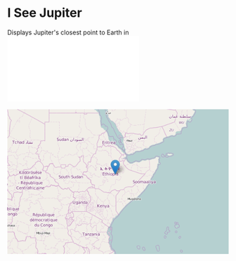 # I See Jupiter
Displays Jupiter's closest point to Earth in ![Open Street Map Viewer](www.openstreetmap.org)

![](closest_point.PNG)
